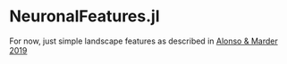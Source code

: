 # NeuronalFeatures.jl

For now, just simple landscape features as described in [Alonso & Marder 2019](https://elifesciences.org/articles/42722)
